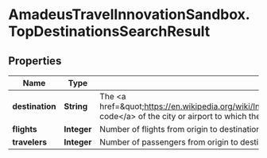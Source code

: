 # AmadeusTravelInnovationSandbox.TopDestinationsSearchResult

## Properties
Name | Type | Description | Notes
------------ | ------------- | ------------- | -------------
**destination** | **String** | The &lt;a href&#x3D;\&quot;https://en.wikipedia.org/wiki/International_Air_Transport_Association_airport_code\&quot;&gt;IATA code&lt;/a&gt; of the city or airport to which the traveler may go, from the provided origin | 
**flights** | **Integer** | Number of flights from origin to destination during the search period provided | 
**travelers** | **Integer** | Number of passengers from origin to destination during the search period provided | 


